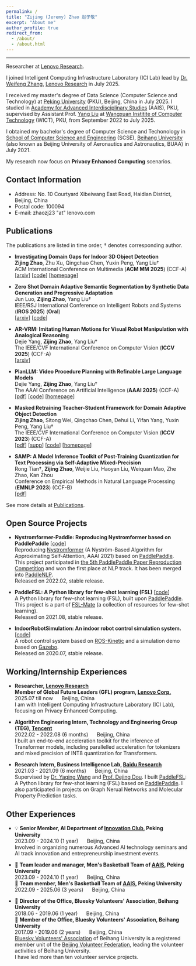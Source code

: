 ```yaml
---
permalink: /
title: "Zijing (Jeremy) Zhao 赵子敬"
excerpt: "About me"
author_profile: true
redirect_from: 
  - /about/
  - /about.html
---
```


****

Researcher at [Lenovo Research](https://research.lenovo.com/webapp/view_English/index.html).  

I joined Intelligent Computing Infrastructure Laboratory (ICI Lab) lead by [Dr. Weifeng Zhang](https://research.lenovo.com/webapp/view_English/personal.html?id=541), [Lenovo Research](https://research.lenovo.com/webapp/view_English/index.html) in July 2025.  

I received my master's degree of Data Science (Computer Science and Technology) at [Peking University](https://english.pku.edu.cn/) (PKU), Beijing, China in July 2025.
I studied in [Academy for Advanced Interdisciplinary Studies](http://www.aais.pku.edu.cn/) (AAIS), PKU, supervised by Assistant Prof. [Yang Liu](http://www.csyangliu.com/) at [Wangxuan Institite of Computer Technology](https://www.icst.pku.edu.cn/) (WICT), PKU, from September 2022 to July 2025.    

I obtained my bachelor's degree of Computer Science and Techonology in [School of Computer Science and Engineering](https://scse.buaa.edu.cn/) (SCSE), [Beihang University](https://www.buaa.edu.cn/) (also known as Beijing University of Aeronautics and Astronautics, BUAA) in July 2021.  

My research now focus on **Privacy Enhanced Computing** scenarios.  

## Contact Information

- Address: No. 10 Courtyard Xibeiwang East Road, Haidian District, Beijing, China  
- Postal code: 100094  
- E-mail: zhaozj23 "at" lenovo.com  

## Publications

The publications are listed in time order, † denotes corresponding author.  

- **Investigating Domain Gaps for Indoor 3D Object Detection**  
**Zijing Zhao**, Zhu Xu, Qingchao Chen, Yuxin Peng, Yang Liu†  
ACM International Conference on Multimedia (**ACM MM 2025**) (CCF-A)  
[[arxiv](https://www.arxiv.org/abs/2508.17439)] [[code](https://github.com/JeremyZhao1998/DAVoteNet-release)] [[homepage](https://jeremyzhao1998.github.io/DAVoteNet-release/)]  

- **Zero Shot Domain Adaptive Semantic Segmentation by Synthetic Data Generation and Progressive Adaptation**  
Jun Luo, **Zijing Zhao**, Yang Liu†  
IEEE/RSJ International Conference on Intelligent Robots and Systems (**IROS 2025**) (**Oral**)  
[[arxiv](https://arxiv.org/abs/2508.03300v1)] [[code](https://github.com/ROUJINN/SDGPA)]  

- **AR-VRM: Imitating Human Motions for Visual Robot Manipulation with Analogical Reasoning**  
Dejie Yang, **Zijing Zhao**, Yang Liu†  
The IEEE/CVF International Conference on Computer Vision (**ICCV 2025**) (CCF-A)  
[[arxiv](https://arxiv.org/abs/2508.07626)]  

- **PlanLLM: Video Procedure Planning with Refinable Large Language Models**  
Dejie Yang, **Zijing Zhao**, Yang Liu†  
The AAAI Conference on Artificial Intelligence (**AAAI 2025**) (CCF-A)  
[[pdf](https://ojs.aaai.org/index.php/AAAI/article/download/32992/35147)] [[code](https://github.com/idejie/PlanLLM)] [[homepage](https://idejie.com/PlanLLM_pages/)]  

- **Masked Retraining Teacher-Student Framework for Domain Adaptive Object Detection**  
**Zijing Zhao**, Sitong Wei, Qingchao Chen, Dehui Li, Yifan Yang, Yuxin Peng, Yang Liu†  
The IEEE/CVF International Conference on Computer Vision (**ICCV 2023**) (CCF-A)  
[[pdf](https://openaccess.thecvf.com/content/ICCV2023/papers/Zhao_Masked_Retraining_Teacher-Student_Framework_for_Domain_Adaptive_Object_Detection_ICCV_2023_paper.pdf)] [[supp](https://openaccess.thecvf.com/content/ICCV2023/supplemental/Zhao_Masked_Retraining_Teacher-Student_ICCV_2023_supplemental.pdf)] [[code](https://github.com/JeremyZhao1998/MRT-release)] [[homepage](https://jeremyzhao1998.github.io/MRT-release/)]  

- **SAMP: A Model Inference Toolkit of Post-Training Quantization for Text Processing via Self-Adaptive Mixed-Precision**  
Rong Tian†, **Zijing Zhao**, Weijie Liu, Haoyan Liu, Weiquan Mao, Zhe Zhao, Kan Zhou  
Conference on Empirical Methods in Natural Language Processing (**EMNLP 2023**) (CCF-B)  
[[pdf](https://aclanthology.org/2023.emnlp-industry.13.pdf)]  

See more details at [Publications](https://jeremyzhao1998.github.io/publications/).  

## Open Source Projects

- **Nystromformer-Paddle: Reproducing Nystromformer based on PaddlePaddle** [[code](https://github.com/JeremyZhao1998/Nystromformer-Paddle)]  
Reproducing [Nystromformer](https://arxiv.org/pdf/2102.03902v3.pdf) (A Nyström-Based Algorithm for Approximating Self-Attention, AAAI 2021) based on [PaddlePaddle](https://www.paddlepaddle.org.cn/).  
This project participated in [the 5th PaddlePaddle Paper Reproduction Competition](https://aistudio.baidu.com/aistudio/competition/detail/126/0/introduction) and won the first place at NLP track. It has been merged into [PaddleNLP](https://github.com/PaddlePaddle/PaddleNLP).  
Released on 2022.02, stable release.

- **PaddleFSL: A Python library for few-shot learning (FSL)** [[code](https://github.com/tata1661/FSL-Mate/tree/master/PaddleFSL)]  
A Python library for few-shot learning (FSL), built upon [PaddlePaddle](https://www.paddlepaddle.org.cn/).  
This project is a part of [FSL-Mate](https://github.com/tata1661/FSL-Mate) (a collection of resources for few-shot learning).  
Released on 2021.08, stable release.

- **IndoorRobotSimulation: An indoor robot control simulation system.** [[code](https://github.com/JeremyZhao1998/IndoorRobotSimulation)]  
A robot control system based on [ROS-Kinetic](https://www.ros.org/) and a simulation demo based on [Gazebo](https://gazebosim.org/home).  
Released on 2020.07, stable release.

## Working/Internship Experiences

- **Researcher, [Lenovo Research](https://research.lenovo.com/)**  
**Member of Global Future Leaders (GFL) program, [Lenovo Corp.](https://www.lenovo.com/)**  
2025.07 till now &nbsp;&nbsp;&nbsp;&nbsp; Beijing, China  
I am with Intelligent Computing Infrastructure Laboratory (ICI Lab), focusing on Privacy Enhanced Computing.

- **Algorithm Engineering Intern, Technology and Engineering Group (TEG), [Tencent](https://www.tencent.com/)**  
2022.02 - 2022.08 (6 months) &nbsp;&nbsp;&nbsp;&nbsp; Beijing, China  
I built an end-to-end acceleration toolkit for the inference of Transformer models, including parallelled acceleration for tokenizers and mixed precision of INT8 quantization for Transformers.

- **Research Intern, Business Intelligence Lab, [Baidu Research](http://research.baidu.com/)**  
2021.03 - 2021.09 (6 months) &nbsp;&nbsp;&nbsp;&nbsp; Beijing, China  
Supervised by [Dr. Yaqing Wang](https://wangyaqing.github.io/) and [Prof. Dejing Dou](http://ix.cs.uoregon.edu/~dou/index.html). I built [PaddleFSL](https://github.com/tata1661/FSL-Mate/tree/master/PaddleFSL): A Python library for few-shot learning (FSL) based on [PaddlePaddle](https://www.paddlepaddle.org.cn/). I also participated in projects on Graph Nerual Networks and Molecular Property Prediction tasks.

## Other Experiences

- 💡 **Senior Member, AI Department of [Innovation Club](https://mp.weixin.qq.com/s/jiP2nbXgqYzxNJx_WZkWoA), Peking University**  
2023.09 - 2024.10 (1 year) &nbsp;&nbsp;&nbsp;&nbsp; Beijing, China  
Involved in organizing numerous Advanced AI technology seminars and AI track innovation and entrepreneurship investment events.  

- 🏀 **Team leader and manager, Men's Basketball Team of [AAIS](http://www.aais.pku.edu.cn/), Peking University**  
2023.09 - 2024.10 (1 year) &nbsp;&nbsp;&nbsp;&nbsp; Beijing, China  
🏀 **Team member, Men's Basketball Team of [AAIS](http://www.aais.pku.edu.cn/), Peking University**  
2022.09 - 2025.06 (3 years) &nbsp;&nbsp;&nbsp;&nbsp; Beijing, China  

- 💙 **Director of the Office, Bluesky Volunteers' Association, Beihang University**  
2018.06 - 2019.06 (1 year) &nbsp;&nbsp;&nbsp;&nbsp; Beijing, China  
💙 **Member of the Office, Bluesky Volunteers' Association, Beihang University**  
2017.09 - 2019.06 (2 years) &nbsp;&nbsp;&nbsp;&nbsp; Beijing, China  
[Bluesky Volunteers' Association](https://baike.baidu.com/item/%E5%8C%97%E8%88%AA%E8%93%9D%E5%A4%A9%E5%BF%97%E6%84%BF%E8%80%85%E5%8D%8F%E4%BC%9A/3620192) of Beihang University is a registered member unit of the [Beijing Volunteer Federation](https://www.bv2008.cn/cate/en/), leading the volunteer activities of Beihang University.  
I have led more than ten volunteer service projects.  
